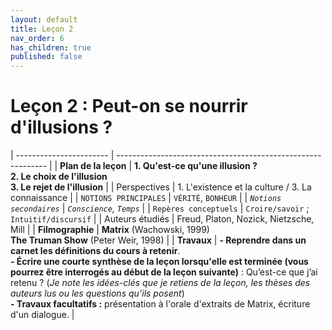 ```yaml
---
layout: default
title: Leçon 2
nav_order: 6
has_children: true
published: false
---
```


# Leçon 2 : Peut-on se nourrir d'illusions ?


| ----------------------- | ------------------------------------------------------------ |
| **Plan de la leçon**    | **1.  Qu'est-ce qu'une illusion ?<br />2. Le choix de l'illusion  <br />3. Le rejet de l'illusion** |
| Perspectives            | 1. L'existence et la culture / 3. La connaissance            |
| `NOTIONS PRINCIPALES`   | `VÉRITÉ`, `BONHEUR`                                          |
| *`Notions secondaires`* | *`Conscience`, `Temps`*                                      |
| `Repères conceptuels`   | `Croire/savoir` ; `Intuitif/discursif`                       |
| Auteurs étudiés         | Freud, Platon, Nozick, Nietzsche, Mill                       |
| **Filmographie**        | **Matrix** (Wachowski, 1999)<br />**The Truman Show** (Peter Weir, 1998) |
| **Travaux**             | **- Reprendre dans un carnet les définitions du cours à retenir**. <br />**- Écrire une courte synthèse de la leçon lorsqu'elle est terminée (vous pourrez être interrogés au début de la leçon suivante)** : Qu’est-ce que j’ai retenu ? (*Je note les idées-clés que je retiens de la leçon, les thèses des auteurs lus ou les questions qu’ils posent*) <br />**- Travaux facultatifs :** présentation à l'orale d'extraits de Matrix, écriture d'un dialogue. |

